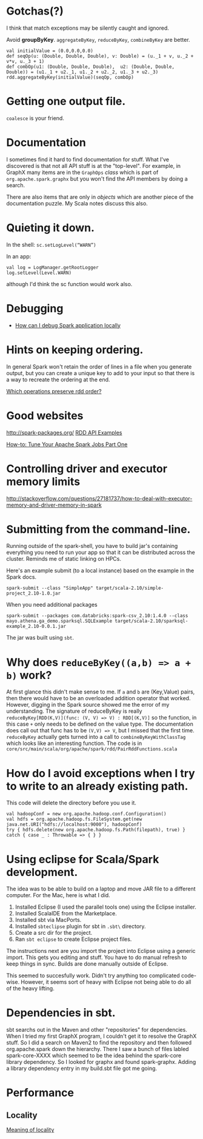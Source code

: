 
# Gotchas(?)

I think that match exceptions may be silently caught and ignored.

Avoid **groupByKey**. `aggregateByKey`, `reduceByKey`, `combineByKey` are better.

~~~
val initialValue = (0.0,0.0,0.0)
def seqOp(u: (Double, Double, Double), v: Double) = (u._1 + v, u._2 + v*v, u._3 + 1)
def combOp(u1: (Double, Double, Double),  u2: (Double, Double, Double)) = (u1._1 + u2._1, u1._2 + u2._2, u1._3 + u2._3)
rdd.aggregateByKey(initialValue)(seqOp, combOp)
~~~


# Getting one output file.

`coalesce` is your friend.

# Documentation

I sometimes find it hard to find documentation for stuff. What I've
discovered is that not all API stuff is at the "top-level". For
example, in GraphX many items are in the `GraphOps` *class* which is
part of `org.apache.spark.graphx` but you won't find the API members
by doing a search.

There are also items that are only in *objects* which are another
piece of the documentation puzzle. My Scala notes discuss this also.

# Quieting it down.

In the shell:
`sc.setLogLevel(“WARN”)`

In an app:
~~~
val log = LogManager.getRootLogger
log.setLevel(Level.WARN)
~~~

although I'd think the sc function would work also.

# Debugging

- [How can I debug Spark application locally](http://stackoverflow.com/questions/30403685/how-can-i-debug-spark-application-locally)

# Hints on keeping ordering.

In general Spark won't retain the order of lines in a file when you
generate output, but you can create a unique key to add to your input
so that there is a way to recreate the ordering at the end.

[Which operations preserve rdd order?](http://stackoverflow.com/questions/29284095/which-operations-preserve-rdd-order?lq=1)

# Good websites

http://spark-packages.org/
[RDD API Examples](http://homepage.cs.latrobe.edu.au/zhe/ZhenHeSparkRDDAPIExamples.html)

[How-to: Tune Your Apache Spark Jobs Part One](http://blog.cloudera.com/blog/2015/03/how-to-tune-your-apache-spark-jobs-part-1/)

# Controlling driver and executor memory limits

http://stackoverflow.com/questions/27181737/how-to-deal-with-executor-memory-and-driver-memory-in-spark

# Submitting from the command-line.

Running outside of the spark-shell, you have to build jar's containing everything you need to run your app so that it can be distributed across the cluster. Reminds me of static linking on HPCs.

Here's an example submit (to a local instance) based on the example in the Spark docs.

~~~
spark-submit --class "SimpleApp" target/scala-2.10/simple-project_2.10-1.0.jar
~~~

When you need additional packages

~~~
spark-submit --packages com.databricks:spark-csv_2.10:1.4.0 --class mayo.athena.ga_demo.sparksql.SQLExample target/scala-2.10/sparksql-example_2.10-0.0.1.jar
~~~

The jar was built using `sbt`.

# Why does `reduceByKey((a,b) => a + b)` work?

At first glance this didn't make sense to me. If `a` and `b` are
(Key,Value) pairs, then there would have to be an overloaded addition
operator that worked. However, digging in the Spark source showed me
the error of my understanding. The signature of reduceByKey is really
`reduceByKey[RDD(K,V)](func: (V, V) => V) : RDD[(K,V)]` so the
function, in this case `+` only needs to be defined on the value
type. The documentation does call out that func has to be `(V,V) =>
V`, but I missed that the first time. `reduceByKey` actually gets
turned into a call to `combineByKeyWithClassTag` which looks like an
interesting function. The code is in
`core/src/main/scala/org/apache/spark/rdd/PairRddFunctions.scala`

# How do I avoid exceptions when I try to write to an already existing path.

This code will delete the directory before you use it.

~~~
val hadoopConf = new org.apache.hadoop.conf.Configuration()
val hdfs = org.apache.hadoop.fs.FileSystem.get(new java.net.URI("hdfs://localhost:9000"), hadoopConf)
try { hdfs.delete(new org.apache.hadoop.fs.Path(filepath), true) } catch { case _ : Throwable => { } }
~~~

# Using eclipse for Scala/Spark development.

The idea was to be able to build on a laptop and move JAR file to a different computer. For the Mac, here is what I did.
1. Installed Eclipse (I used the parallel tools one) using the Eclipse installer.
2. Installed ScalaIDE from the Marketplace.
3. Installed sbt via MacPorts.
4. Installed `sbteclipse` plugin for sbt in `.sbt\` directory.
5. Create a src dir for the project.
6. Ran `sbt eclipse` to create Eclipse project files.

The instructions next are you import the project into Eclipse using a
generic import. This gets you editing and stuff. You have to do manual
refresh to keep things in sync. Builds are done manually outside of
Eclipse.

This seemed to succesfully work. Didn't try anything too complicated
code-wise. However, it seems sort of heavy with Eclipse not being able
to do all of the heavy lifting.

# Dependencies in sbt.

sbt searchs out in the Maven and other "repositories" for
dependencies. When I tried my first GraphX program, I couldn't get it
to resolve the GraphX stuff. So I did a search on Maven2 to find the
repository and then followed org.apache.spark down the
hierarchy. There I saw a bunch of files labled spark-core-XXXX which
seemed to be the idea behind the spark-core library dependency. So I
looked for graphx and found spark-graphx. Adding a library dependency
entry in my build.sbt file got me going.


# Performance

## Locality

[Meaning of locality](http://stackoverflow.com/questions/26994025/whats-the-meaning-of-locality-levelon-spark-cluster)
